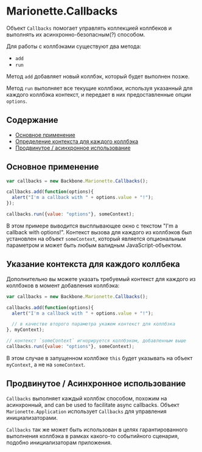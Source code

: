 # Marionette.Callbacks

Объект `Callbacks` помогает управлять коллекцией коллбеков и выполнять их
асинхронно-безопасным(?) способом.

Для работы с коллбэками существуют два метода:

* `add`
* `run`

Метод `add` добавляет новый коллбэк, который будет выполнен позже.

Метод `run` выполняет все текущие коллбэки, используя указанный для каждого коллбэка
контекст, и передает в них предоставленные опции `options`.

## Содержание

* [Основное применение](#basic-usage)
* [Определение контекста для каждого коллбэка](#specify-context-per-callback)
* [Продвинутое / асинхронное использование](#advanced--async-use)

## Основное применение

```js
var callbacks = new Backbone.Marionette.Callbacks();

callbacks.add(function(options){
  alert("I'm a callback with " + options.value + "!");
});

callbacks.run({value: "options"}, someContext);
```

В этом примере выводится высплывающее окно с текстом "I'm a callback with
options!". Контекст вызова для каждого из коллбэков был установлен на
объект `someContext`, который является опциональным параметром и может быть
любым валидным JavaScript-объектом.

## Указание контекста для каждого коллбека

Дополнительно вы можете указать требуемый контекст для каждого из коллбэков
в момент добавления коллбэка:

```js
var callbacks = new Backbone.Marionette.Callbacks();

callbacks.add(function(options){
  alert("I'm a callback with " + options.value + "!");

  // в качестве второго параметра укажем контекст для коллбэка
}, myContext);

// контекст `someContext` игнорируется коллбэком, добавленным выше
callbacks.run({value: "options"}, someContext);
```

В этом случае в запущенном коллбэке `this` будет указывать на объект `myContext`,
а не на `someContext`.

## Продвинутое / Асинхронное использование

`Callbacks` выполняет каждый коллбэк способом, похожим на асинхронный,
and can be used to facilitate async callbacks.
Объект `Marionette.Application` использует `Callbacks` для управления
инициализаторами.

`Callbacks` так же может быть использован в целях гарантированного выполнения
коллбэка в рамках какого-то событийного сценария, подобно инициализаторам приложения.